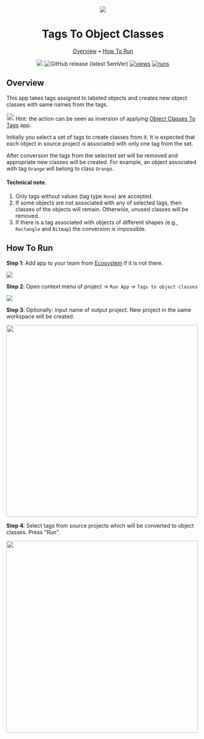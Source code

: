 <div align="center" markdown>
<img src="https://github.com/supervisely-ecosystem/tag-to-object-class/releases/download/v0.1.0/app-poster.png">

# Tags To Object Classes

<p align="center">
  <a href="#Overview">Overview</a> •
  <a href="#How-To-Run">How To Run</a>
</p>

[![](https://img.shields.io/badge/slack-chat-green.svg?logo=slack)](https://supervisely.com/slack)
![GitHub release (latest SemVer)](https://img.shields.io/github/v/release/supervisely-ecosystem/tag-to-object-class)
[![views](https://app.supervisely.com/img/badges/views/supervisely-ecosystem/tag-to-object-class.png)](https://supervisely.com)
[![runs](https://app.supervisely.com/img/badges/runs/supervisely-ecosystem/tag-to-object-class.png)](https://supervisely.com)

</div>

## Overview

This app takes tags assigned to labeled objects and creates new object classes with same names from the tags.

<img src="https://github.com/supervisely-ecosystem/tag-to-object-class/releases/download/v0.1.0/info.png" width="20px"/> Hint: the action can be seen as inversion of applying [Object Classes To Tags](https://ecosystem.supervisely.com/apps/object-class-to-tag) app.

Initially you select a set of tags to create classes from it. It is expected that each object in source project is associated with only one tag from the set.

After conversion the tags from the selected set will be removed and appropriate new classes will be created. For example, an object associated with tag `Orange` will belong to class `Orange`.

#### Technical note.
1. Only tags without values (tag type `None`) are accepted.
2. If some objects are not associated with any of selected tags, then classes of the objects will remain. Otherwise, unused classes will be removed.
3. If there is a tag associated with objects of different shapes (e.g., `Rectangle` and `Bitmap`) the conversion is impossible.


## How To Run

**Step 1**: Add app to your team from [Ecosystem](https://ecosystem.supervisely.com/) if it is not there.

<img src="https://github.com/supervisely-ecosystem/tag-to-object-class/releases/download/v0.1.0/shot00.png"/>

**Step 2**: Open context menu of project -> `Run App` -> `Tags to object classes` 

<img src="https://github.com/supervisely-ecosystem/tag-to-object-class/releases/download/v0.1.0/shot01.png"/>

**Step 3**: Optionally: input name of output project. New project in the same workspace will be created.

<img src="https://github.com/supervisely-ecosystem/tag-to-object-class/releases/download/v0.1.0/shot02.png"  width=500px/>

**Step 4**: Select tags from source projects which will be converted to object classes. Press "Run".

<img src="https://github.com/supervisely-ecosystem/tag-to-object-class/releases/download/v0.1.0/shot03.png"  width=500px/>
